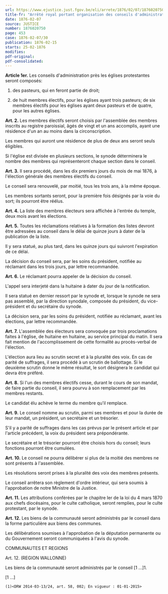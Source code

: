 ```yaml
---
url: https://www.ejustice.just.fgov.be/eli/arrete/1876/02/07/1876020750/justel
title-fr: "Arrêté royal portant organisation des conseils d'administration près les églises protestantes du culte évangélique. (NOTE 1 : Abrogé pour la Communauté flamande pour les matières réglées par AGF 2004-05-07/04, art. 275, 7°; En vigueur : 01-03-2005) (NOTE 2 : Abrogé pour la Communauté germanophone pour les domaines régis par DCG 2008-05-19/39, art. 42, 6°; En vigueur : 01-01-2009) (NOTE : Consultation des versions antérieures à partir du 04-04-2014 et mise à jour au 04-04-2014)"
date: 1876-02-07
source: JUSTICE
number: 1876020750
page: 453
case: 1876-02-07/30
publication: 1876-02-15
starts: 25-02-1876
modifies:
pdf-original:
pdf-consolidated:
---
```


**Article 1er.** Les conseils d'administration près les églises protestantes seront composés:

1. des pasteurs, qui en feront partie de droit;

2. de huit membres électifs, pour les églises ayant trois pasteurs; de six membres électifs pour les églises ayant deux pasteurs et de quatre, pour les autres églises.

**Art. 2.** Les membres électifs seront choisis par l'assemblée des membres inscrits au registre paroissial, âgés de vingt et un ans accomplis, ayant une résidence d'un an au moins dans la circonscription.

Les membres qui auront une résidence de plus de deux ans seront seuls éligibles.

Si l'église est divisée en plusieurs sections, le synode déterminera le nombre des membres qui représenteront chaque section dans le conseil.

**Art. 3.** Il sera procédé, dans les dix premiers jours du mois de mai 1876, à l'élection générale des membres électifs du conseil.

Le conseil sera renouvelé, par moitié, tous les trois ans, à la même époque.

Les membres sortants seront, pour la première fois désignés par la voie du sort; ils pourront être réélus.

**Art. 4.** La liste des membres électeurs sera affichée à l'entrée du temple, deux mois avant les élections.

**Art. 5.** Toutes les réclamations relatives à la formation des listes devront être adressées au conseil dans le délai de quinze jours à dater de la publication de la liste.

Il y sera statué, au plus tard, dans les quinze jours qui suivront l'expiration de ce délai.

La décision du conseil sera, par les soins du président, notifiée au réclamant dans les trois jours, par lettre recommandée.

**Art. 6.** Le réclamant pourra appeler de la décision du conseil.

L'appel sera interjeté dans la huitaine à dater du jour de la notification.

Il sera statué en dernier ressort par le synode et, lorsque le synode ne sera pas assemblé, par la direction synodale, composée du président, du vice-président et du secrétaire du synode.

La décision sera, par les soins du président, notifiée au réclamant, avant les élections, par lettre recommandée.

**Art. 7.** L'assemblée des électeurs sera convoquée par trois proclamations faites à l'église, de huitaine en huitaine, au service principal du matin. Il sera fait mention de l'accomplissement de cette formalité au procès-verbal de l'élection.

L'élection aura lieu au scrutin secret et à la pluralité des voix. En cas de parité de suffrages, il sera procédé à un scrutin de ballottage. Si le deuxième scrutin donne le même résultat, le sort désignera le candidat qui devra être préféré.

**Art. 8.** Si l'un des membres électifs cesse, durant le cours de son mandat, de faire partie du conseil, il sera pourvu à son remplacement par les membres restants.

Le candidat élu achève le terme du membre qu'il remplace.

**Art. 9.** Le conseil nomme au scrutin, parmi ses membres et pour la durée de leur mandat, un président, un secrétaire et un trésorier.

S'il y a parité de suffrages dans les cas prévus par le présent article et par l'article précédent, la voix du président sera prépondérante.

Le secrétaire et le trésorier pourront être choisis hors du conseil; leurs fonctions pourront être cumulées.

**Art. 10.** Le conseil ne pourra délibérer si plus de la moitié des membres ne sont présents à l'assemblée.

Les résolutions seront prises à la pluralité des voix des membres présents.

Le conseil arrêtera son règlement d'ordre intérieur, qui sera soumis à l'approbation de notre Ministre de la Justice.

**Art. 11.** Les attributions conférées par le chapitre Ier de la loi du 4 mars 1870 aux chefs diocésains, pour le culte catholique, seront remplies, pour le culte protestant, par le synode.

**Art. 12.** Les biens de la communauté seront administrés par le conseil dans la forme particulière aux biens des communes.

Les délibérations soumises à l'approbation de la députation permanente ou du Gouvernement seront communiquées à l'avis du synode.

COMMUNAUTES ET REGIONS

Art. 12. (REGION WALLONNE)

Les biens de la communauté seront administrés par le conseil [1 ...]1.

[1 ...]

`(1)<DRW 2014-03-13/24, art. 58, 002; En vigueur : 01-01-2015>`


